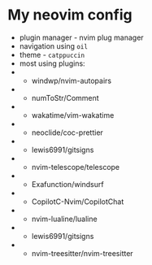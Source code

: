 # My neovim config

- plugin manager - nvim plug manager
- navigation using `oil`
- theme - `catppuccin`
- most using plugins:
- - windwp/nvim-autopairs
- - numToStr/Comment
- - wakatime/vim-wakatime
- - neoclide/coc-prettier
- - lewis6991/gitsigns
- - nvim-telescope/telescope
- - Exafunction/windsurf
- - CopilotC-Nvim/CopilotChat
- - nvim-lualine/lualine
- - lewis6991/gitsigns
- - nvim-treesitter/nvim-treesitter
